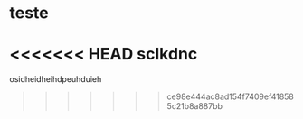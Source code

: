 # teste
<<<<<<< HEAD
sclkdnc
=======

osidheidheihdpeuhduieh
>>>>>>> ce98e444ac8ad154f7409ef418585c21b8a887bb
